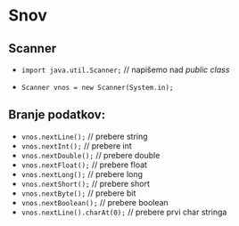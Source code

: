 # Snov

## Scanner

- ```import java.util.Scanner;``` // napišemo nad *public class*

- ```Scanner vnos = new Scanner(System.in);```

## Branje podatkov:

- ```vnos.nextLine();``` // prebere string
- ```vnos.nextInt();``` // prebere int
- ```vnos.nextDouble();``` // prebere double
- ```vnos.nextFloat();``` // prebere float
- ```vnos.nextLong();``` // prebere long
- ```vnos.nextShort();``` // prebere short
- ```vnos.nextByte();``` // prebere bit
- ```vnos.nextBoolean();``` // prebere boolean
- ```vnos.nextLine().charAt(0);``` // prebere prvi char stringa
